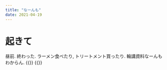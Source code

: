 ```yaml
---
title: "なーんも"
date: 2021-04-19
---
```


# 起きて
昼前. 終わった. ラーメン食べたり, トリートメント買ったり. 輪講資料なーんもわからん.
{{<tweet user="dango_bot" id="1384015240107499527">}}
{{<tweet user="dango_bot" id="1384015251021070339">}}